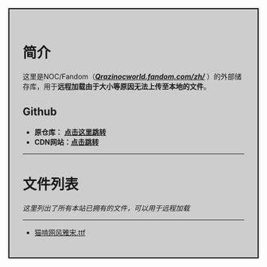 <div style="background-color:#CDCDCD; padding:27px; border: 2px solid #000000;">

  # 简介
这里是NOC/Fandom（[***Qrazinocworld.fandom.com/zh/***](http://qrazinocworld.fandom.com/zh/) ）的外部储存库，用于**远程加载由于大小等原因无法上传至本地的文件**。

## Github
- **原仓库：** [**点击这里跳转**](https://github.com/NOCFandom/NOCFandom.github.io/)
- **CDN网站：**[**点击跳转**](https://nocfandom.github.io/)

----
# 文件列表
*这里列出了所有本站已拥有的文件，可以用于远程加载*

----
- [猫啃网风雅宋.ttf](https://nocfandom.github.io/Fonts/%E7%8C%AB%E5%95%83%E7%BD%91%E9%A3%8E%E9%9B%85%E5%AE%8B.ttf)

</div>
